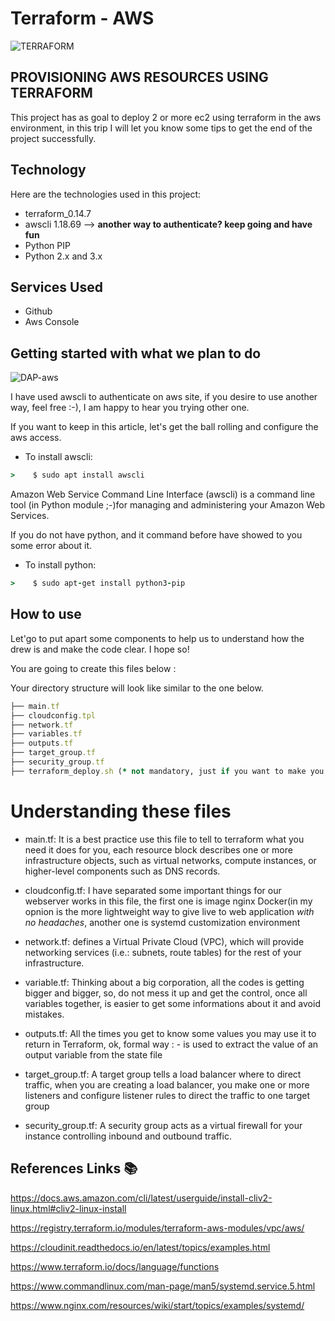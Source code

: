 # Terraform - AWS
![TERRAFORM](https://user-images.githubusercontent.com/23055661/110207384-f73f9980-7e61-11eb-8f33-94324bcc1822.png)

## PROVISIONING AWS RESOURCES USING TERRAFORM
This project has as goal to deploy 2 or more ec2 using terraform in the aws environment, in this trip I will let you know some tips to get the end of the project successfully.

## Technology 
 
Here are the technologies used in this project:
  
* terraform_0.14.7
* awscli 1.18.69 --> **another way to authenticate? keep going and have fun**
* Python PIP 
* Python 2.x and 3.x

## Services Used
 
* Github
* Aws Console

## Getting started with what we plan to do

![DAP-aws](https://user-images.githubusercontent.com/23055661/110247623-e3706200-7f4b-11eb-8f46-e0b2f858c63e.jpg)
 
I have used awscli to authenticate on aws site, if you desire to use another way, feel free :-), I am happy to hear you trying other one. 

If you want to keep in this article, let's get the ball rolling and configure the aws access.

* To install awscli:
``` ruby
>    $ sudo apt install awscli
```

Amazon Web Service Command Line Interface (awscli) is a command line tool (in Python module ;-)for managing and administering your Amazon Web Services.

If you do not have python, and it command before have showed to you some error about it.

* To install python:
``` ruby
>    $ sudo apt-get install python3-pip
```

## How to use

Let'go to put apart some components to help us to understand how the drew is and make the code clear. I hope so!

You are going to create this files below :

Your directory structure will look like similar to the one below.

``` ruby
├── main.tf
├── cloudconfig.tpl
├── network.tf
├── variables.tf
├── outputs.tf
├── target_group.tf
├── security_group.tf
├── terraform_deploy.sh (* not mandatory, just if you want to make you life easier)
```


# Understanding these files 

* main.tf: It is a best practice use this file to tell to terraform what you need it does for you, each resource block describes one or more infrastructure objects, such as virtual networks, compute instances, or higher-level components such as DNS records.


* cloudconfig.tf: I have separated some important things for our webserver works in this file, the first one is image nginx Docker(in my opnion is the more lightweight way to give live to web application *with no headaches*, another one is systemd customization environment 

* network.tf: defines a Virtual Private Cloud (VPC), which will provide networking services (i.e.: subnets, route tables) for the rest of your infrastructure.

* variable.tf: Thinking about a big corporation, all the codes is getting bigger and bigger, so, do not mess it up and get the control, once all variables together, is easier to get some informations about it and avoid mistakes.

* outputs.tf:  All the times you get to know some values you may use it to return in Terraform, ok, formal way : - is used to extract the value of an output variable from the state file

* target_group.tf: A target group tells a load balancer where to direct traffic, when you are creating a load balancer, you make one or more listeners and configure listener rules to direct the traffic to one target group

* security_group.tf: A security group acts as a virtual firewall for your instance controlling inbound and outbound traffic.




## References Links  :books:

https://docs.aws.amazon.com/cli/latest/userguide/install-cliv2-linux.html#cliv2-linux-install

https://registry.terraform.io/modules/terraform-aws-modules/vpc/aws/

https://cloudinit.readthedocs.io/en/latest/topics/examples.html

https://www.terraform.io/docs/language/functions

https://www.commandlinux.com/man-page/man5/systemd.service.5.html

https://www.nginx.com/resources/wiki/start/topics/examples/systemd/
